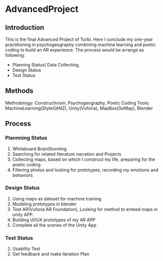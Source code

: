 # AdvancedProject

## Introduction

This is the final Advanced Project of Turbi. Here I conclude my one-year practitioning in psychogeography combining machine learning and poetic coding to build an AR experience.
The process would be arrange as following: 
* Planning Status( Data Collecting, 
* Design Status
* Test Status

## Methods
Methodology: Constructivism, Psychogeography, Poetic Coding
Tools: MachineLearning(StyleGAN2), Unity(Vuforia), MapBox(GoMap), Blender

## Process
### Plannning Status
1. Whiteboard BrainStorming
2. Searching for related literature narration and Projects
3. Collecting maps, based on which I construct my life, preparing for the poetic coding
4. Filtering photos and looking for prototypes, recording my emotions and behaviors

### Design Status
1. Using maps as dataset for machine training
2. Modeling prototypes in blender
3. Test AR(Vuforia AR Foundation), Looking for method to embed maps in unity APP.
4. Building UI/UX prototypes of my AR APP
5. Complete all the scenes of the Unity App

### Test Status
1. Usability Test
2. Get feedback and make iteration Plan
